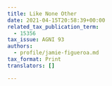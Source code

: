 ```yaml
---
title: Like None Other
date: 2021-04-15T20:58:39+00:00
related_tax_publication_term:
  - 15356
tax_issue: AGNI 93
authors:
  - profile/jamie-figueroa.md
tax_format: Print
translators: []

---
```

